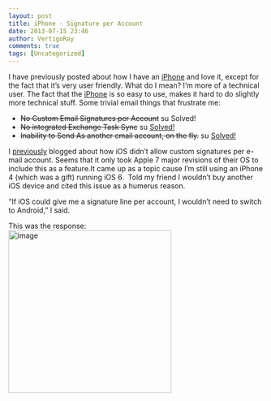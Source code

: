 ```yaml
---
layout: post
title: iPhone - Signature per Account
date: 2013-07-15 23:46
author: VertigoRay
comments: true
tags: [Uncategorized]
---
```

<p>I have previously posted about how I have an <a href="http://iphone.com/">iPhone</a> and love it, except for the fact that it&rsquo;s very user friendly. What do I mean? I&rsquo;m more of a technical user. The fact that the <a href="http://iphone.com/">iPhone</a> is so easy to use, makes it hard to do slightly more technical stuff. Some trivial email things that frustrate me:</p>
<ul><li><strike>No Custom Email Signatures per Account</strike> <img alt="success" height="14" src="http://i.imgur.com/kGWKL.png" width="16" /> Solved!</li>
<li><strike>No integrated Exchange Task Sync</strike> <img alt="success" height="14" src="http://i.imgur.com/kGWKL.png" width="16" /> <a href="http://go.vertigion.com/iPhoneTaskSync" title="iPhone Task Sync">Solved!</a></li>
<li><strike>Inability to Send As another email account, on the fly.</strike> <img alt="success" height="14" src="http://i.imgur.com/kGWKL.png" width="16" /> <a href="http://go.vertigion.com/iPhoneSendAs" title="iPhone Send As" target="_self">Solved!</a></li>
</ul><p>I <a href="http://go.vertigion.com/iPhoneSendAs" title='iPhone Mail "Send As" Settings'>previously</a> blogged about how iOS didn&rsquo;t allow custom signatures per e-mail account. Seems that it only took Apple 7 major revisions of their OS to include this as a feature.<!-- more -->It came up as a topic cause I&rsquo;m still using an iPhone 4 (which was a gift) running iOS 6.  Told my friend I wouldn&rsquo;t buy another iOS device and cited this issue as a humerus reason.</p>
<p>&ldquo;If iOS could give me a signature line per account, I wouldn&rsquo;t need to switch to Android,&rdquo; I said.</p>
<p>This was the response:<br /><a href="http://imgur.com/Uw3ESge"><img alt="image" src="http://i.imgur.com/Uw3ESge.png" title="Hosted by imgur.com" width="321" /></a></p>
